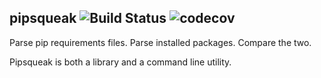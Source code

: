 ## pipsqueak ![Build Status][1] ![codecov][2]

Parse pip requirements files. Parse installed packages. Compare the two.

Pipsqueak is both a library and a command line utility.

[1]: https://api.travis-ci.org/svrana/pipsqueak.svg?branch=master
[2]: https://codecov.io/gh/svrana/pipsqueak/branch/master/graph/badge.svg
